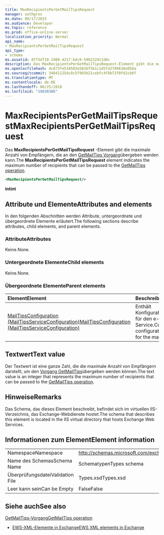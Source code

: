 ```yaml
---
title: MaxRecipientsPerGetMailTipsRequest
manager: sethgros
ms.date: 09/17/2015
ms.audience: Developer
ms.topic: reference
ms.prod: office-online-server
localization_priority: Normal
api_name:
- MaxRecipientsPerGetMailTipsRequest
api_type:
- schema
ms.assetid: 8ff5df18-1989-4217-b4c0-599232911d0c
description: Das MaxRecipientsPerGetMailTipsRequest-Element gibt die maximale Anzahl von Empfängern, die für den Betrieb GetMailTips übergeben werden kann.
ms.openlocfilehash: 4c873fe534582e582bf5b1c1d5fd2789616e056a
ms.sourcegitcommit: 34041125dc8c5f993b21cebfc4f8b72f0fd2cb6f
ms.translationtype: MT
ms.contentlocale: de-DE
ms.lasthandoff: 06/25/2018
ms.locfileid: "19830386"
---
```

# <a name="maxrecipientspergetmailtipsrequest"></a><span data-ttu-id="a5dc0-103">MaxRecipientsPerGetMailTipsRequest</span><span class="sxs-lookup"><span data-stu-id="a5dc0-103">MaxRecipientsPerGetMailTipsRequest</span></span>

<span data-ttu-id="a5dc0-104">Das **MaxRecipientsPerGetMailTipsRequest** -Element gibt die maximale Anzahl von Empfängern, die an den [GetMailTips Vorgang](getmailtips-operation.md)übergeben werden kann.</span><span class="sxs-lookup"><span data-stu-id="a5dc0-104">The **MaxRecipientsPerGetMailTipsRequest** element indicates the maximum number of recipients that can be passed to the [GetMailTips operation](getmailtips-operation.md).</span></span>
  
```XML
<MaxRecipientsPerGetMailTipsRequest/>
```

 <span data-ttu-id="a5dc0-105">**int**</span><span class="sxs-lookup"><span data-stu-id="a5dc0-105">**int**</span></span>
## <a name="attributes-and-elements"></a><span data-ttu-id="a5dc0-106">Attribute und Elemente</span><span class="sxs-lookup"><span data-stu-id="a5dc0-106">Attributes and elements</span></span>

<span data-ttu-id="a5dc0-107">In den folgenden Abschnitten werden Attribute, untergeordnete und übergeordnete Elemente erläutert.</span><span class="sxs-lookup"><span data-stu-id="a5dc0-107">The following sections describe attributes, child elements, and parent elements.</span></span>
  
### <a name="attributes"></a><span data-ttu-id="a5dc0-108">Attribute</span><span class="sxs-lookup"><span data-stu-id="a5dc0-108">Attributes</span></span>

<span data-ttu-id="a5dc0-109">Keine.</span><span class="sxs-lookup"><span data-stu-id="a5dc0-109">None.</span></span>
  
### <a name="child-elements"></a><span data-ttu-id="a5dc0-110">Untergeordnete Elemente</span><span class="sxs-lookup"><span data-stu-id="a5dc0-110">Child elements</span></span>

<span data-ttu-id="a5dc0-111">Keine.</span><span class="sxs-lookup"><span data-stu-id="a5dc0-111">None.</span></span>
  
### <a name="parent-elements"></a><span data-ttu-id="a5dc0-112">Übergeordnete Elemente</span><span class="sxs-lookup"><span data-stu-id="a5dc0-112">Parent elements</span></span>

|<span data-ttu-id="a5dc0-113">**Element**</span><span class="sxs-lookup"><span data-stu-id="a5dc0-113">**Element**</span></span>|<span data-ttu-id="a5dc0-114">**Beschreibung**</span><span class="sxs-lookup"><span data-stu-id="a5dc0-114">**Description**</span></span>|
|:-----|:-----|
|[<span data-ttu-id="a5dc0-115">MailTipsConfiguration (MailTipsServiceConfiguration)</span><span class="sxs-lookup"><span data-stu-id="a5dc0-115">MailTipsConfiguration (MailTipsServiceConfiguration)</span></span>](mailtipsconfiguration-mailtipsserviceconfiguration.md) <br/> |<span data-ttu-id="a5dc0-116">Enthält Konfigurationsinformationen für den e-Mail-Dienst Tipps Service.</span><span class="sxs-lookup"><span data-stu-id="a5dc0-116">Contains service configuration information for the mail tips service.</span></span>  <br/> |
   
## <a name="text-value"></a><span data-ttu-id="a5dc0-117">Textwert</span><span class="sxs-lookup"><span data-stu-id="a5dc0-117">Text value</span></span>

<span data-ttu-id="a5dc0-118">Der Textwert ist eine ganze Zahl, die die maximale Anzahl von Empfängern darstellt, um den [Vorgang GetMailTips](getmailtips-operation.md)übergeben werden können.</span><span class="sxs-lookup"><span data-stu-id="a5dc0-118">The text value is an integer that represents the maximum number of recipients that can be passed to the [GetMailTips operation](getmailtips-operation.md).</span></span>
  
## <a name="remarks"></a><span data-ttu-id="a5dc0-119">Hinweise</span><span class="sxs-lookup"><span data-stu-id="a5dc0-119">Remarks</span></span>

<span data-ttu-id="a5dc0-120">Das Schema, das dieses Element beschreibt, befindet sich im virtuellen IIS-Verzeichnis, das Exchange-Webdienste hostet.</span><span class="sxs-lookup"><span data-stu-id="a5dc0-120">The schema that describes this element is located in the IIS virtual directory that hosts Exchange Web Services.</span></span>
  
## <a name="element-information"></a><span data-ttu-id="a5dc0-121">Informationen zum Element</span><span class="sxs-lookup"><span data-stu-id="a5dc0-121">Element information</span></span>

|||
|:-----|:-----|
|<span data-ttu-id="a5dc0-122">Namespace</span><span class="sxs-lookup"><span data-stu-id="a5dc0-122">Namespace</span></span>  <br/> |http://schemas.microsoft.com/exchange/services/2006/types  <br/> |
|<span data-ttu-id="a5dc0-123">Name des Schemas</span><span class="sxs-lookup"><span data-stu-id="a5dc0-123">Schema Name</span></span>  <br/> |<span data-ttu-id="a5dc0-124">Schematypen</span><span class="sxs-lookup"><span data-stu-id="a5dc0-124">Types schema</span></span>  <br/> |
|<span data-ttu-id="a5dc0-125">Überprüfungsdatei</span><span class="sxs-lookup"><span data-stu-id="a5dc0-125">Validation File</span></span>  <br/> |<span data-ttu-id="a5dc0-126">Types.xsd</span><span class="sxs-lookup"><span data-stu-id="a5dc0-126">Types.xsd</span></span>  <br/> |
|<span data-ttu-id="a5dc0-127">Leer kann sein</span><span class="sxs-lookup"><span data-stu-id="a5dc0-127">Can be Empty</span></span>  <br/> |<span data-ttu-id="a5dc0-128">False</span><span class="sxs-lookup"><span data-stu-id="a5dc0-128">False</span></span>  <br/> |
   
## <a name="see-also"></a><span data-ttu-id="a5dc0-129">Siehe auch</span><span class="sxs-lookup"><span data-stu-id="a5dc0-129">See also</span></span>



[<span data-ttu-id="a5dc0-130">GetMailTips-Vorgang</span><span class="sxs-lookup"><span data-stu-id="a5dc0-130">GetMailTips operation</span></span>](getmailtips-operation.md)


- [<span data-ttu-id="a5dc0-131">EWS-XML-Elemente in Exchange</span><span class="sxs-lookup"><span data-stu-id="a5dc0-131">EWS XML elements in Exchange</span></span>](ews-xml-elements-in-exchange.md)

